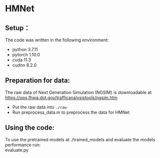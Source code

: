 # HMNet
## Setup：
The code was written in the following environment:  
- python 3.7.11  
- pytorch 1.10.0  
- cuda 11.3  
- cudnn 8.2.0  

## Preparation for data:
The raw data of Next Generation Simulation (NGSIM) is downloadable at https://ops.fhwa.dot.gov/trafficanalysistools/ngsim.htm   
- Put the raw data into `./raw`
- Run preprocess_data.m to preprocess the data for HMNet  

## Using the code:
To use the pretrained models at ./trained_models and evaluate the models performance run:  
evaluate.py
